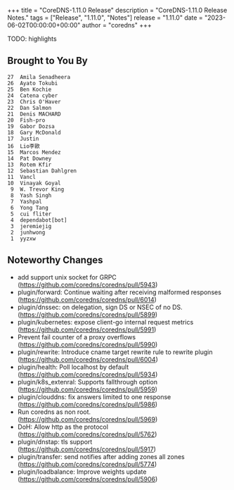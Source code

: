 +++
title = "CoreDNS-1.11.0 Release"
description = "CoreDNS-1.11.0 Release Notes."
tags = ["Release", "1.11.0", "Notes"]
release = "1.11.0"
date = "2023-06-02T00:00:00+00:00"
author = "coredns"
+++

TODO: highlights


## Brought to You By

    27	Amila Senadheera
    26	Ayato Tokubi
    25	Ben Kochie
    24	Catena cyber
    23	Chris O'Haver
    22	Dan Salmon
    21	Denis MACHARD
    20	Fish-pro
    19	Gabor Dozsa
    18	Gary McDonald
    17	Justin
    16	Lio李歐
    15	Marcos Mendez
    14	Pat Downey
    13	Rotem Kfir
    12	Sebastian Dahlgren
    11	Vancl
    10	Vinayak Goyal
     9	W. Trevor King
     8	Yash Singh
     7	Yashpal
     6	Yong Tang
     5	cui fliter
     4	dependabot[bot]
     3	jeremiejig
     2	junhwong
     1	yyzxw

## Noteworthy Changes

* add support unix socket for GRPC (https://github.com/coredns/coredns/pull/5943)
* plugin/forward: Continue waiting after receiving malformed responses (https://github.com/coredns/coredns/pull/6014)
* plugin/dnssec: on delegation, sign DS or NSEC of no DS. (https://github.com/coredns/coredns/pull/5899)
* plugin/kubernetes: expose client-go internal request metrics (https://github.com/coredns/coredns/pull/5991)
* Prevent fail counter of a proxy overflows (https://github.com/coredns/coredns/pull/5990)
* plugin/rewrite: Introduce cname target rewrite rule to rewrite plugin (https://github.com/coredns/coredns/pull/6004)
* plugin/health: Poll localhost by default (https://github.com/coredns/coredns/pull/5934)
* plugin/k8s_extenral: Supports fallthrough option (https://github.com/coredns/coredns/pull/5959)
* plugin/clouddns: fix answers limited to one response (https://github.com/coredns/coredns/pull/5986)
* Run coredns as non root. (https://github.com/coredns/coredns/pull/5969)
* DoH: Allow http as the protocol (https://github.com/coredns/coredns/pull/5762)
* plugin/dnstap: tls support (https://github.com/coredns/coredns/pull/5917)
* plugin/transfer: send notifies after adding zones all zones (https://github.com/coredns/coredns/pull/5774)
* plugin/loadbalance: Improve weights update (https://github.com/coredns/coredns/pull/5906)
